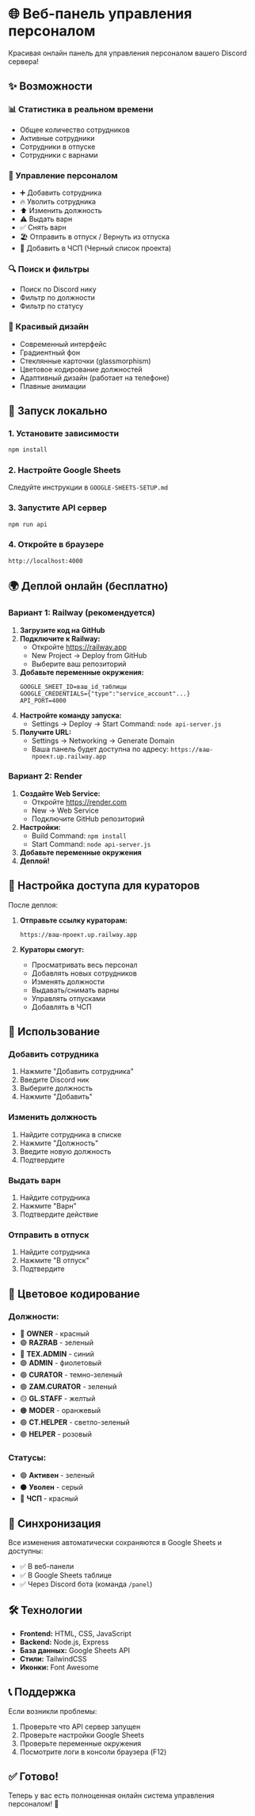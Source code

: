 # 🌐 Веб-панель управления персоналом

Красивая онлайн панель для управления персоналом вашего Discord сервера!

## ✨ Возможности

### 📊 Статистика в реальном времени
- Общее количество сотрудников
- Активные сотрудники
- Сотрудники в отпуске
- Сотрудники с варнами

### 👥 Управление персоналом
- ➕ Добавить сотрудника
- 🔥 Уволить сотрудника
- ⬆️ Изменить должность
- ⚠️ Выдать варн
- ✅ Снять варн
- 🏖️ Отправить в отпуск / Вернуть из отпуска
- 🚫 Добавить в ЧСП (Черный список проекта)

### 🔍 Поиск и фильтры
- Поиск по Discord нику
- Фильтр по должности
- Фильтр по статусу

### 🎨 Красивый дизайн
- Современный интерфейс
- Градиентный фон
- Стеклянные карточки (glassmorphism)
- Цветовое кодирование должностей
- Адаптивный дизайн (работает на телефоне)
- Плавные анимации

## 🚀 Запуск локально

### 1. Установите зависимости
```bash
npm install
```

### 2. Настройте Google Sheets
Следуйте инструкции в `GOOGLE-SHEETS-SETUP.md`

### 3. Запустите API сервер
```bash
npm run api
```

### 4. Откройте в браузере
```
http://localhost:4000
```

## 🌍 Деплой онлайн (бесплатно)

### Вариант 1: Railway (рекомендуется)

1. **Загрузите код на GitHub**
2. **Подключите к Railway:**
   - Откройте https://railway.app
   - New Project → Deploy from GitHub
   - Выберите ваш репозиторий
3. **Добавьте переменные окружения:**
   ```
   GOOGLE_SHEET_ID=ваш_id_таблицы
   GOOGLE_CREDENTIALS={"type":"service_account"...}
   API_PORT=4000
   ```
4. **Настройте команду запуска:**
   - Settings → Deploy → Start Command: `node api-server.js`
5. **Получите URL:**
   - Settings → Networking → Generate Domain
   - Ваша панель будет доступна по адресу: `https://ваш-проект.up.railway.app`

### Вариант 2: Render

1. **Создайте Web Service:**
   - Откройте https://render.com
   - New → Web Service
   - Подключите GitHub репозиторий
2. **Настройки:**
   - Build Command: `npm install`
   - Start Command: `node api-server.js`
3. **Добавьте переменные окружения**
4. **Деплой!**

## 🔐 Настройка доступа для кураторов

После деплоя:

1. **Отправьте ссылку кураторам:**
   ```
   https://ваш-проект.up.railway.app
   ```

2. **Кураторы смогут:**
   - Просматривать весь персонал
   - Добавлять новых сотрудников
   - Изменять должности
   - Выдавать/снимать варны
   - Управлять отпусками
   - Добавлять в ЧСП

## 📱 Использование

### Добавить сотрудника
1. Нажмите "Добавить сотрудника"
2. Введите Discord ник
3. Выберите должность
4. Нажмите "Добавить"

### Изменить должность
1. Найдите сотрудника в списке
2. Нажмите "Должность"
3. Введите новую должность
4. Подтвердите

### Выдать варн
1. Найдите сотрудника
2. Нажмите "Варн"
3. Подтвердите действие

### Отправить в отпуск
1. Найдите сотрудника
2. Нажмите "В отпуск"
3. Подтвердите

## 🎨 Цветовое кодирование

### Должности:
- 🔴 **OWNER** - красный
- 🟢 **RAZRAB** - зеленый
- 🔵 **TEX.ADMIN** - синий
- 🟣 **ADMIN** - фиолетовый
- 🟢 **CURATOR** - темно-зеленый
- 🟢 **ZAM.CURATOR** - зеленый
- 🟡 **GL.STAFF** - желтый
- 🟠 **MODER** - оранжевый
- 🟢 **CT.HELPER** - светло-зеленый
- 🟣 **HELPER** - розовый

### Статусы:
- 🟢 **Активен** - зеленый
- ⚫ **Уволен** - серый
- 🔴 **ЧСП** - красный

## 🔄 Синхронизация

Все изменения автоматически сохраняются в Google Sheets и доступны:
- ✅ В веб-панели
- ✅ В Google Sheets таблице
- ✅ Через Discord бота (команда `/panel`)

## 🛠️ Технологии

- **Frontend:** HTML, CSS, JavaScript
- **Backend:** Node.js, Express
- **База данных:** Google Sheets API
- **Стили:** TailwindCSS
- **Иконки:** Font Awesome

## 📞 Поддержка

Если возникли проблемы:
1. Проверьте что API сервер запущен
2. Проверьте настройки Google Sheets
3. Проверьте переменные окружения
4. Посмотрите логи в консоли браузера (F12)

## ✅ Готово!

Теперь у вас есть полноценная онлайн система управления персоналом! 🎉
